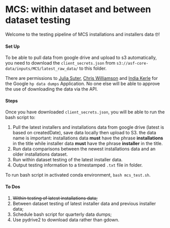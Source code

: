 # MCS: within dataset and between dataset testing

Welcome to the testing pipeline of MCS installations and installers data :nerd_face:!

#### Set Up

To be able to pull data from google drive and upload to s3 automatically, you need to download the `client_secrets.json` from `s3://asf-core-data/inputs/MCS/latest_raw_data/` to this folder.

There are permissions to [Julia Suter](mailto:julia.suter@nesta.org.uk), [Chris Williamson](mailto:chris.williamson@nesta.org.uk) and [India Kerle](india.kerle@nesta.org.uk) for the Google `hp data dumps` Application. No one else will be able to approve the use of downloading the data via the API.

#### Steps

Once you have downloaded `client_secrets.json`, you will be able to run the bash script to:

1. Pull the latest installers and installations data from google drive (latest is based on createdDate), save data locally then upload to S3. the data name is important: installations data **must** have the phrase **installations** in the title while installer data **must** have the phrase **installer** in the title.
2. Run data comparisons between the newest installations data and an older installations dataset.
3. Run within dataset testing of the latest installer data.
4. Output testing information to a timestamped `.txt` file in folder.

To run bash script in activated conda environment, `bash mcs_test.sh`.

#### To Dos

1. ~~Within testing of latest installations data;~~
2. Between dataset testing of latest installer data and previous installer data;
3. Schedule bash script for quarterly data dumps;
4. Use pydrive2 to download data rather than gdown.
